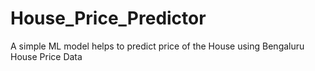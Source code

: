 # House_Price_Predictor
A simple ML model helps to predict price of the House using Bengaluru House Price Data 
